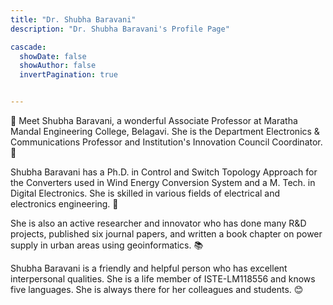 ```yaml
---
title: "Dr. Shubha Baravani"
description: "Dr. Shubha Baravani's Profile Page"

cascade:
  showDate: false
  showAuthor: false
  invertPagination: true


---
```

👋 Meet Shubha Baravani, a wonderful Associate Professor at Maratha Mandal Engineering College, Belagavi. She is the Department Electronics & Communications Professor and Institution's Innovation Council Coordinator. 🙌

Shubha Baravani has a Ph.D. in Control and Switch Topology Approach for the Converters used in Wind Energy Conversion System and a M. Tech. in Digital Electronics. She is skilled in various fields of electrical and electronics engineering. 🚀

She is also an active researcher and innovator who has done many R&D projects, published six journal papers, and written a book chapter on power supply in urban areas using geoinformatics. 📚

Shubha Baravani is a friendly and helpful person who has excellent interpersonal qualities. She is a life member of ISTE-LM118556 and knows five languages. She is always there for her colleagues and students. 😊